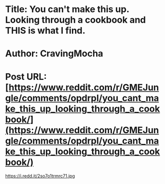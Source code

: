 # Title: You can't make this up. Looking through a cookbook and THIS is what I find.
# Author: CravingMocha
# Post URL: [https://www.reddit.com/r/GMEJungle/comments/opdrpl/you_cant_make_this_up_looking_through_a_cookbook/](https://www.reddit.com/r/GMEJungle/comments/opdrpl/you_cant_make_this_up_looking_through_a_cookbook/)


https://i.redd.it/2so7o1trmrc71.jpg